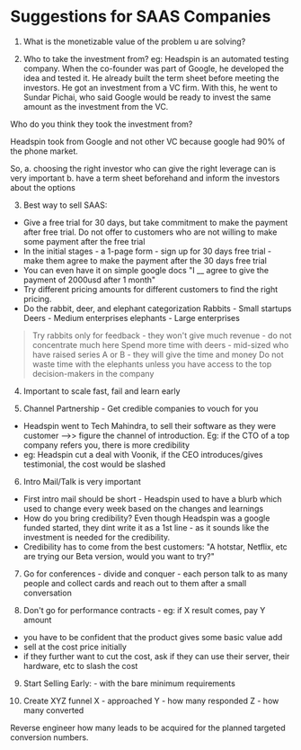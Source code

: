 # Suggestions for SAAS Companies

1. What is the monetizable value of the problem u are solving?

2. Who to take the investment from?
eg: Headspin is an automated testing company. When the co-founder was part of Google, he developed the idea and tested it. He already built the term sheet before meeting the investors. He got an investment from a VC firm. With this, he went to Sundar Pichai, who said Google would be ready to invest the same amount as the investment from the VC.

Who do you think they took the investment from?

Headspin took from Google and not other VC because google had 90% of the phone market. 

So,
a. choosing the right investor who can give the right leverage can is very important
b. have a term sheet beforehand and inform the investors about the options

3. Best way to sell SAAS:
 - Give a free trial for 30 days, but take commitment to make the payment after free trial. Do not offer to customers who are not willing to make some payment after the free trial
 - In the initial stages - a 1-page form - sign up for 30 days free trial - make them agree to make the payment after the 30 days free trial
 - You can even have it on simple google docs "I __ agree to give the payment of 2000usd after 1 month"
 - Try different pricing amounts for different customers to find the right pricing.
 - Do the rabbit, deer, and elephant categorization
Rabbits - Small startups
Deers - Medium enterprises
elephants - Large enterprises

> Try rabbits only for feedback - they won't give much revenue - do not concentrate much here
> Spend more time with deers - mid-sized who have raised series A or B - they will give the time and money
> Do not waste time with the elephants unless you have access to the top decision-makers in the company

4. Important to scale fast, fail and learn early

5. Channel Partnership - 
Get credible companies to vouch for you
 - Headspin went to Tech Mahindra, to sell their software as they were customer -->> figure the channel of introduction. Eg: if the CTO of a top company refers you, there is more credibility
 - eg: Headspin cut a deal with Voonik, if the CEO introduces/gives testimonial, the cost would be slashed

6. Intro Mail/Talk is very important

 - First intro mail should be short - Headspin used to have a blurb which used to change every week based on the changes and learnings
 - How do you bring credibility? Even though Headspin was a google funded started, they dint write it as a 1st line - as it sounds like the investment is needed for the credibility.
 - Credibility has to come from the best customers:  "A hotstar, Netflix, etc are trying our Beta version, would you want to try?"


7. Go for conferences - divide and conquer - each person talk to as many people and collect cards and reach out to them after a small conversation

8. Don't go for performance contracts - eg: if X result comes, pay Y amount
 - you have to be confident that the product gives some basic value add
 - sell at the cost price initially
 - if they further want to cut the cost, ask if they can use their server, their hardware, etc to slash the cost

9. Start Selling Early: - with the bare minimum requirements

10. Create XYZ funnel
X - approached
Y - how many responded
Z - how many converted

Reverse engineer how many leads to be acquired for the planned targeted conversion numbers.
